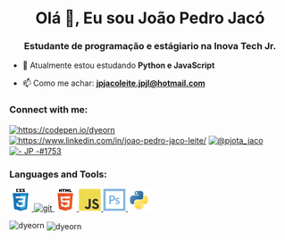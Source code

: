 <h1 align="center">Olá 👋, Eu sou João Pedro Jacó</h1>
<h3 align="center">Estudante de programação e estágiario na Inova Tech Jr.</h3>

- 🌱 Atualmente estou estudando **Python e JavaScript**

- 📫 Como me achar: **jpjacoleite.jpjl@hotmail.com**

<h3 align="left">Connect with me:</h3>
<p align="left">
<a href="https://codepen.io/https://codepen.io/dyeorn" target="blank"><img align="center" src="https://raw.githubusercontent.com/rahuldkjain/github-profile-readme-generator/master/src/images/icons/Social/codepen.svg" alt="https://codepen.io/dyeorn" height="30" width="40" /></a>
<a href="https://linkedin.com/in/https://www.linkedin.com/in/joao-pedro-jaco-leite/" target="blank"><img align="center" src="https://raw.githubusercontent.com/rahuldkjain/github-profile-readme-generator/master/src/images/icons/Social/linked-in-alt.svg" alt="https://www.linkedin.com/in/joao-pedro-jaco-leite/" height="30" width="40" /></a>
<a href="https://instagram.com/@pjota_jaco" target="blank"><img align="center" src="https://raw.githubusercontent.com/rahuldkjain/github-profile-readme-generator/master/src/images/icons/Social/instagram.svg" alt="@pjota_jaco" height="30" width="40" /></a>
<a href="https://discord.gg/- JP -#1753" target="blank"><img align="center" src="https://raw.githubusercontent.com/rahuldkjain/github-profile-readme-generator/master/src/images/icons/Social/discord.svg" alt="- JP -#1753" height="30" width="40" /></a>
</p>

<h3 align="left">Languages and Tools:</h3>
<p align="left"> <a href="https://www.w3schools.com/css/" target="_blank" rel="noreferrer"> <img src="https://raw.githubusercontent.com/devicons/devicon/master/icons/css3/css3-original-wordmark.svg" alt="css3" width="40" height="40"/> </a> <a href="https://git-scm.com/" target="_blank" rel="noreferrer"> <img src="https://www.vectorlogo.zone/logos/git-scm/git-scm-icon.svg" alt="git" width="40" height="40"/> </a> <a href="https://www.w3.org/html/" target="_blank" rel="noreferrer"> <img src="https://raw.githubusercontent.com/devicons/devicon/master/icons/html5/html5-original-wordmark.svg" alt="html5" width="40" height="40"/> </a> <a href="https://developer.mozilla.org/en-US/docs/Web/JavaScript" target="_blank" rel="noreferrer"> <img src="https://raw.githubusercontent.com/devicons/devicon/master/icons/javascript/javascript-original.svg" alt="javascript" width="40" height="40"/> </a> <a href="https://www.photoshop.com/en" target="_blank" rel="noreferrer"> <img src="https://raw.githubusercontent.com/devicons/devicon/master/icons/photoshop/photoshop-line.svg" alt="photoshop" width="40" height="40"/> </a> <a href="https://www.python.org" target="_blank" rel="noreferrer"> <img src="https://raw.githubusercontent.com/devicons/devicon/master/icons/python/python-original.svg" alt="python" width="40" height="40"/> </a> </p>

<p><img align="left" src="https://github-readme-stats.vercel.app/api/top-langs?username=dyeorn&show_icons=true&locale=en&layout=compact" alt="dyeorn" /></p>

<p>&nbsp;<img align="center" src="https://github-readme-stats.vercel.app/api?username=dyeorn&show_icons=true&locale=en" alt="dyeorn" /></p>

